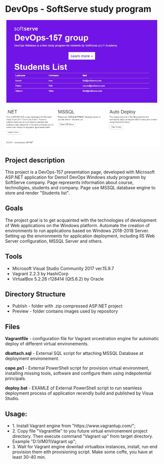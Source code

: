 <h1>DevOps - SoftServe study program</h1>
<hline>
<div align="center"><img src="https://github.com/milestag/devops157/blob/master/Preview/page_preview.jpg"></div>
<h2>Project description</h2>
This project is a DevOps-157 presentation page, developed with Microsoft ASP.NET application for Demo1 DevOps Windows study programm by SoftServe company. Page represents information about course, technoligies, students and company. Page use MSSQL database engine to store and render "Students list".
<hline>
<h2>Goals</h2>
The project goal is to get acquainted with the technologies of development of Web applications on the Windows platform. Automate the creation of environments to run applications based on Windows 2018-2018 Server. Setting up the environments for application deployment, including IIS Web Server configuration, MSSQL Server and others.
  <hline>
<h2>Tools</h2>
    <ul>
      <li>Microsoft Visual Studio Community 2017 ver.15.9.7</li>
      <li>Vagrant 2.2.3 by HashiCorp</li>
      <li>VirtualBox 5.2.26 r128414 (Qt5.6.2) by Oracle</li>
      </ul>
      <hline>
<h2>Directory Structure</h2>
 <ul>
 <li>Publish - folder with .zip compressed ASP.NET project</li>
 <li>Preview - folder contains images used by repository</li>
 </ul> 
<h2>Files</h2>
<p><strong>Vagrantfile</strong> - configuration file for Vagrant orcestration engine for automatic deploy of different virtual environements.</p>
<p><strong>dbattach.sql</strong> - External SQL script for attaching MSSQL Database at deployment environement.</p>
<p><strong>cope.ps1</strong> - External PowerShell script for provision virtual environment, installing missing tools, software and configure them using indepotential principals.</p>
<p><strong>deploy.bat</strong> - EXAMLE of External PowerShell script to run seamless deployment process of application recendly build and published by Visua Studio.</p>
<hline>
<h2>Usage:</h2>
<ul>
  <li>1. Install Vagrant engine from "https://www.vagrantup.com/";</li> 
  <li>2. Copy file "Vagrantfile" to you future virtual environement project directory. Then execute command "Vagrant up" from target    directory. Example "D:\VM01\Vagrant up";</li>
  <li>3. Wait for Vagrant engine downlad virtualbox instances, install, run end provision them eith provisioning script. Make some coffe, you have at least 30-40 min.</li>
  </ul>
